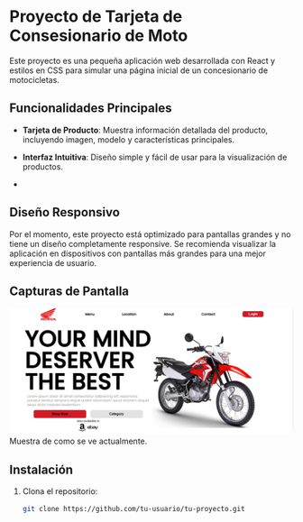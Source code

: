 # Proyecto de Tarjeta de Consesionario de Moto

Este proyecto es una pequeña aplicación web desarrollada con React y estilos en CSS para simular una página inicial de un concesionario de motocicletas.

## Funcionalidades Principales

- **Tarjeta de Producto**: Muestra información detallada del producto, incluyendo imagen, modelo y características principales.

- **Interfaz Intuitiva**: Diseño simple y fácil de usar para la visualización de productos.
- 
## Diseño Responsivo

 Por el momento, este proyecto está optimizado para pantallas grandes y no tiene un diseño completamente responsive. Se recomienda visualizar la aplicación en dispositivos con pantallas más grandes para una mejor experiencia de usuario.
 
## Capturas de Pantalla

![Captura de Pantalla 1](./screenShots/cardHonda.png)
Muestra de como se ve actualmente.


## Instalación

1. Clona el repositorio:

   ```bash
   git clone https://github.com/tu-usuario/tu-proyecto.git
